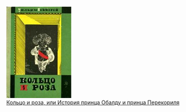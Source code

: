 ![](Кольцо%20и%20роза,%20или%20История%20принца%20Обалду%20и%20принца%20Перекориля.jpg)  
[Кольцо и роза, или История принца Обалду и принца Перекориля](Кольцо%20и%20роза,%20или%20История%20принца%20Обалду%20и%20принца%20Перекориля.txt)
